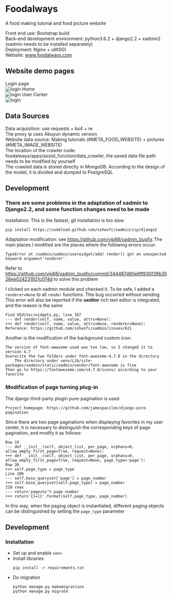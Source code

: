# Foodalways
A food making tutorial and food picture website

Front end use: Bootstrap build<br>
Back-end development environment: python3.6.2 + django2.2 + xadmin2 (xadmin needs to be installed separately)<br>
Deployment: Nginx + uWSGI<br>
Website: www.foodalways.com<br>


## Website demo pages
Login page<br>
![login](#META_LOGIN_MEDIA)
Home<br>
![login](#META_HOME_MEDIA)
User Center<br>
![login](#META_UCENTER_MEDIA)


## Data Sources
Data acquisition: use requests + bs4 + re<br>
The proxy ip uses Abuyun dynamic version<br>
Website data source: Making tutorials (#META_FOOD_WEBSITE) + pictures (#META_IMAGE_WEBSITE)<br>
The location of the crawler code: foodalways/apps/assist_function/data_crawler, the saved data file path needs to be modified by yourself<br>
The crawled data is stored directly in MongoDB. According to the design of the model, it is divided and dumped to PostgreSQL<br>


## Development
### There are some problems in the adaptation of xadmin to Django2.2, and some function changes need to be made
Installation: This is the fastest, git installation is too slow<br>

    pip install https://codeload.github.com/sshwsfc/xadmin/zip/django2

Adaptation modification: see https://github.com/vip68/xadmin_bugfix
The main places I modified are the places where the following errors occur:

    TypeError at /xadmin/xadmin/userwidget/add/ render() got an unexpected keyword argument'renderer'

Refer to https://github.com/vip68/xadmin_bugfix/commit/344487d80e6ff830f39b3526ee024231921c074d to solve this problem

I clicked on each xadmin module and checked it. To be safe, I added a `renderer=None` to all `render` functions. This bug occurred without sending.<br>
This error will also be reported if the **ueditor** rich text editor is integrated, and the reason is the same

    Find UEditor/widgets.py, line 167
    --- def render(self, name, value, attrs=None):
    +++ def render(self, name, value, attrs=None, renderer=None):
    Reference: https://github.com/sshwsfc/xadmin/issues/621

Another is the modification of the background custom icon:

    The version of font-awwsome used was too low, so I changed it to version 4.7
    Overwrite the two folders under font-awesome-4.7.0 in the directory
        The directory under venv/Lib/site-packages/xadmin/static/xadmin/vendor/font-awesome is fine
    Then go to https://fontawesome.com/v4.7.0/icons/ according to your favorite


### Modification of page turning plug-in
The django third-party plugin pure-pagination is used

    Project homepage: https://github.com/jamespacileo/django-pure-pagination

Since there are two page paginations when displaying favorites in my user center, it is necessary to distinguish the corresponding keys of page pagination, and modify it as follows:

    Row 19
    --- def __init__(self, object_list, per_page, orphans=0, allow_empty_first_page=True, request=None):
    +++ def __init__(self, object_list, per_page, orphans=0, allow_empty_first_page=True, request=None, page_type='page'):
    Row 26
    +++ self.page_type = page_type
    Line 206
    --- self.base_queryset['page'] = page_number
    +++ self.base_queryset[self.page_type] = page_number
    210 rows
    --- return'page=%s'% page_number
    +++ return'{}={}'.format(self.page_type, page_number)

In this way, when the paging object is instantiated, different paging objects can be distinguished by setting the `page_type` parameter


## Development

### Installation
* Set up and enable `venv`
* Install libraries
  ```
  pip install -r requirements.txt
  ```
* Do migration
  ```
  python manage.py makemigrations
  python manage.py migrate
  ```
